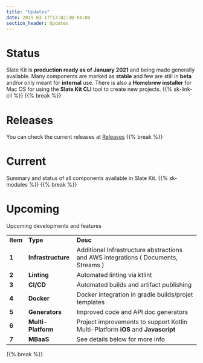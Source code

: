 ```yaml
---
title: "Updates"
date: 2019-03-17T13:02:30-04:00
section_header: Updates
---
```



# Status
Slate Kit is <strong>production ready as of January 2021</strong> and being made generally available. Many components are marked as <strong>stable</strong> and few are still in <strong>beta</strong> and/or only meant for <strong>internal</strong> use.
There is also a <strong>Homebrew installer</strong> for Mac OS for using the <strong>Slate Kit CLI</strong> tool to create new projects.
{{% sk-link-cli %}}
{{% break %}}


# Releases
You can check the current releases at <a href="https://github.com/slatekit/slatekit/releases">Releases</a>
{{% break %}}

# Current
Summary and status of all components available in Slate Kit. 
{{% sk-modules %}}
{{% break %}}


# Upcoming
Upcoming developments and features
<table class="table table-bordered table-striped">
    <tr>
        <td><strong>Item</strong></td>
        <td><strong>Type</strong></td>
        <td><strong>Desc</strong></td>
    </tr>
    <tr>
        <td><strong>1</strong></td>
        <td><strong>Infrastructure</strong></td>
        <td>Additional Infrastructure abstractions and AWS integrations ( Documents, Streams ) </td>
    </tr>
    <tr>
        <td><strong>2</strong></td>
        <td><strong>Linting</strong></td>
        <td>Automated linting via ktlint</td>
    </tr>
    <tr>
        <td><strong>3</strong></td>
        <td><strong>CI/CD</strong></td>
        <td>Automated builds and artifact publishing</td>
    </tr>
    <tr>
        <td><strong>4</strong></td>
        <td><strong>Docker</strong></td>
        <td>Docker integration in gradle builds/projet templates </td>
    </tr>
    <tr>
        <td><strong>5</strong></td>
        <td><strong>Generators</strong></td>
        <td>Improved code and API doc generators</td>
    </tr>
    <tr>
        <td><strong>6</strong></td>
        <td><strong>Multi-Platform</strong></td>
        <td>Project improvements to support Kotlin Multi-Platform <strong>iOS</strong> and <strong>Javascript</strong></td>
    </tr>
    <tr>
        <td><strong>7</strong></td>
        <td><strong>MBaaS</strong></td>
        <td>See details below for more info</td>
    </tr>
</table>
{{% break %}}

<script>
    var archComponent = {
        name: "Updates",
        page: "start/updates",
        icon: "assets/media/img/white/speaker.png",
        menu: {
            mode: "normal",
            useTemplate:false,
            sections: [
                {
                    name: "Updates",
                    items: [
                        { name:"Status"      , anchor: "#status"    },
                        { name:"Releases"    , anchor: "#releases"  },
                        { name:"Current"     , anchor: "#current"   },
                        { name:"Upcoming"    , anchor: "#upcoming"  },
                        { name:"MBaaS"       , anchor: "#mbaas"   }
                    ]
                }
            ]
        }
    };

    function setupArchComponent() {
        buildArchComponent(archComponent);
    }
</script>

